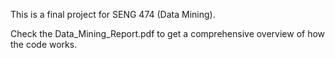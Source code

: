 This is a final project for SENG 474 (Data Mining).

Check the Data_Mining_Report.pdf to get a comprehensive overview of how the code works.
